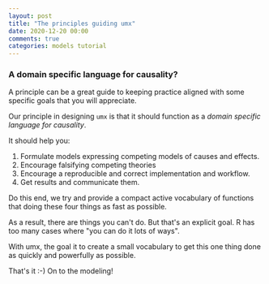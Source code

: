 ```yaml
---
layout: post
title: "The principles guiding umx"
date: 2020-12-20 00:00
comments: true
categories: models tutorial
---
```


<a name="top"></a>
### A domain specific language for causality?

A principle can be a great guide to keeping practice aligned with some specific goals that you will appreciate.

Our principle in designing `umx` is that it should function as a *domain specific language for causality*.

It should help you:

1. Formulate models expressing competing models of causes and effects.
2. Encourage falsifying competing theories
3. Encourage a reproducible and correct implementation and workflow.
4. Get results and communicate them.

Do this end, we try and provide a compact active vocabulary of functions that doing these four things as fast as possible.

As a result, there are things you can't do. But that's an explicit goal. R has too many cases where "you can do it lots of ways".

With umx, the goal it to create a small vocabulary to get this one thing done as quickly and powerfully as possible.

That's it :-) On to the modeling!